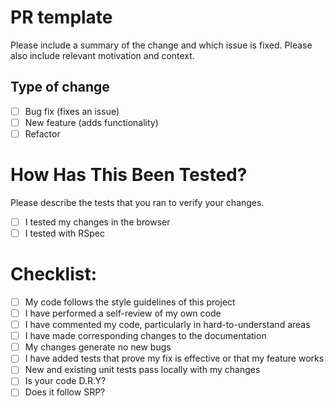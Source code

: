 # PR template

Please include a summary of the change and which issue is fixed. Please also include relevant motivation and context.

## Type of change

- [ ]  Bug fix (fixes an issue)
- [ ]  New feature (adds functionality)
- [ ]  Refactor

# How Has This Been Tested?

Please describe the tests that you ran to verify your changes.

- [ ]  I tested my changes in the browser
- [ ]  I tested with RSpec

# Checklist:

- [ ]  My code follows the style guidelines of this project
- [ ]  I have performed a self-review of my own code
- [ ]  I have commented my code, particularly in hard-to-understand areas
- [ ]  I have made corresponding changes to the documentation
- [ ]  My changes generate no new bugs
- [ ]  I have added tests that prove my fix is effective or that my feature works
- [ ]  New and existing unit tests pass locally with my changes
- [ ]  Is your code D.R.Y?
- [ ]  Does it follow SRP?

